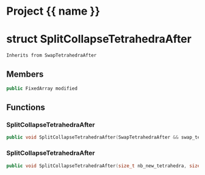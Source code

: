 <script setup>
import {useRoute} from 'vitepress'
const {path} = useRoute()
const tokens = path.split('/')
const words = tokens[2].split('-');
for (let i = 0; i < words.length; i++) {
    words[i] = words[i].charAt(0).toUpperCase() + words[i].slice(1);
    words[i] = words[i].replace('geode', 'Geode')
}
const name = words.join('-');
</script>
# Project {{ name }}

# struct SplitCollapseTetrahedraAfter


```cpp
Inherits from SwapTetrahedraAfter
```



## Members

```cpp
public FixedArray modified

```



## Functions

### SplitCollapseTetrahedraAfter

```cpp
public void SplitCollapseTetrahedraAfter(SwapTetrahedraAfter && swap_tetrahedra_after, size_t nb_modified_tetrahedra)
```


### SplitCollapseTetrahedraAfter

```cpp
public void SplitCollapseTetrahedraAfter(size_t nb_new_tetrahedra, size_t nb_old_tetrahedra, size_t nb_modified_tetrahedra)
```




